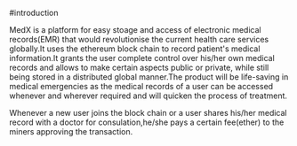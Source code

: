#introduction

MedX is a platform for easy stoage and access of electronic medical records(EMR) that would revolutionise the current health care services globally.It uses the ethereum block chain to record patient's medical information.It grants the user complete control over his/her own medical records and allows to make certain aspects public or private, while still being stored in a distributed global manner.The product will be life-saving in medical emergencies as the medical records of a user can be accessed whenever and wherever required and will quicken the process of treatment.

Whenever a new user joins the block chain or a user shares his/her medical record with a doctor for consulation,he/she pays a certain fee(ether) to the miners approving the transaction.


